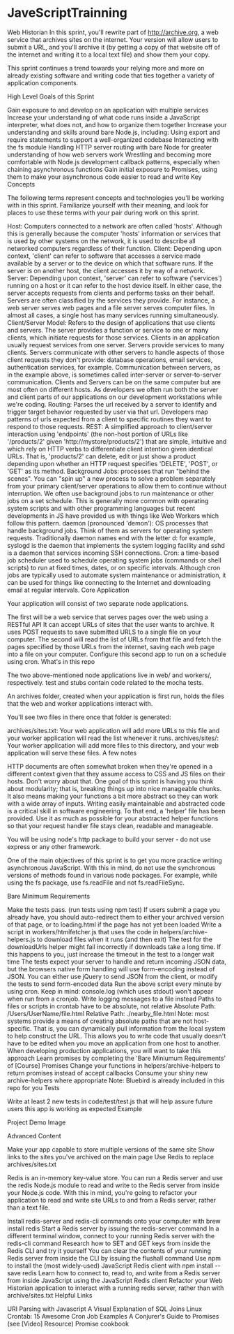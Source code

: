 # JaveScriptTrainning

Web Historian
In this sprint, you'll rewrite part of http://archive.org, a web service that archives sites on the internet. Your version will allow users to submit a URL, and you'll archive it (by getting a copy of that website off of the internet and writing it to a local text file) and show them your copy.

This sprint continues a trend towards your relying more and more on already existing software and writing code that ties together a variety of application components.

High Level Goals of this Sprint

Gain exposure to and develop on an application with multiple services
Increase your understanding of what code runs inside a JavaScript interpreter, what does not, and how to organize them together
Increase your understanding and skills around bare Node.js, including:
Using export and require statements to support a well-organized codebase
Interacting with the fs module
Handling HTTP server routing with bare Node for greater understanding of how web servers work
Wrestling and becoming more comfortable with Node.js development callback patterns, especially when chaining asynchronous functions
Gain initial exposure to Promises, using them to make your asynchronous code easier to read and write
Key Concepts

The following terms represent concepts and technologies you'll be working with in this sprint. Familiarize yourself with their meaning, and look for places to use these terms with your pair during work on this sprint.

Host: Computers connected to a network are often called 'hosts'. Although this is generally because the computer 'hosts' information or services that is used by other systems on the network, it is used to describe all networked computers regardless of their function.
Client: Depending upon context, 'client' can refer to software that accesses a service made available by a server or to the device on which that software runs. If the server is on another host, the client accesses it by way of a network.
Server: Depending upon context, 'server' can refer to software ('services') running on a host or it can refer to the host device itself. In either case, the server accepts requests from clients and performs tasks on their behalf.
Servers are often classified by the services they provide. For instance, a web server serves web pages and a file server serves computer files.
In almost all cases, a single host has many services running simultaneously.
Client/Server Model: Refers to the design of applications that use clients and servers. The server provides a function or service to one or many clients, which initiate requests for those services.
Clients in an application usually request services from one server.
Servers provide services to many clients.
Servers communicate with other servers to handle aspects of those client requests they don't provide: database operations, email services, authentication services, for example.
Communication between servers, as in the example above, is sometimes called inter-server or server-to-server communication.
Clients and Servers can be on the same computer but are most often on different hosts. As developers we often run both the server and client parts of our applications on our development workstations while we're coding.
Routing: Parses the url received by a server to identify and trigger target behavior requested by user via that url. Developers map patterns of urls expected from a client to specific routines they want to respond to those requests.
REST: A simplified approach to client/server interaction using 'endpoints' (the non-host portion of URLs like '/products/2' given 'http://mystore/products/2') that are simple, intuitive and which rely on HTTP verbs to differentiate client intention given identical URLs. That is, 'products/2' can delete, edit or just show a product depending upon whether an HTTP request specifies 'DELETE', 'POST', or 'GET' as its method.
Background Jobs: processes that run "behind the scenes". You can "spin up" a new process to solve a problem separately from your primary client/server operations to allow them to continue without interruption. We often use background jobs to run maintenance or other jobs on a set schedule. This is generally more common with operating system scripts and with other programming languages but recent developments in JS have provided us with things like Web Workers which follow this pattern.
daemon (pronounced 'demon'): OS processes that handle background jobs. Think of them as servers for operating system requests. Traditionally daemon names end with the letter d: for example, syslogd is the daemon that implements the system logging facility and sshd is a daemon that services incoming SSH connections.
Cron: a time-based job scheduler used to schedule operating system jobs (commands or shell scripts) to run at fixed times, dates, or on specific intervals. Although cron jobs are typically used to automate system maintenance or administration, it can be used for things like connecting to the Internet and downloading email at regular intervals.
Core Application

Your application will consist of two separate node applications.

The first will be a web service that serves pages over the web using a RESTful API
It can accept URLs of sites that the user wants to archive.
It uses POST requests to save submitted URLS to a single file on your computer.
The second will read the list of URLs from that file and fetch the pages specified by those URLs from the internet, saving each web page into a file on your computer.
Configure this second app to run on a schedule using cron.
What's in this repo

The two above-mentioned node applications live in web/ and workers/, respectively. test and stubs contain code related to the mocha tests.

An archives folder, created when your application is first run, holds the files that the web and worker applications interact with.

You'll see two files in there once that folder is generated:

archives/sites.txt: Your web application will add more URLs to this file and your worker application will read the list whenever it runs.
archives/sites/: Your worker application will add more files to this directory, and your web application will serve these files.
A few notes

HTTP documents are often somewhat broken when they're opened in a different context given that they assume access to CSS and JS files on their hosts. Don't worry about that.
One goal of this sprint is having you think about modularity; that is, breaking things up into nice manageable chunks. It also means making your functions a bit more abstract so they can work with a wide array of inputs. Writing easily maintainable and abstracted code is a critical skill in software engineering. To that end, a 'helper' file has been provided. Use it as much as possible for your abstracted helper functions so that your request handler file stays clean, readable and manageable.

You will be using node's http package to build your server - do not use express or any other framework.

One of the main objectives of this sprint is to get you more practice writing asynchronous JavaScript. With this in mind, do not use the synchronous versions of methods found in various node packages. For example, while using the fs package, use fs.readFile and not fs.readFileSync.

Bare Minimum Requirements

Make the tests pass. (run tests using npm test)
If users submit a page you already have, you should auto-redirect them to either your archived version of that page, or to loading.html if the page has not yet been loaded
Write a script in workers/htmlfetcher.js that uses the code in helpers/archive-helpers.js to download files when it runs (and then exit)
The test for the downloadUrls helper might fail incorrectly if downloads take a long time. If this happens to you, just increase the timeout in the test to a longer wait time
The tests expect your server to handle and return incoming JSON data, but the browsers native form handling will use form-encoding instead of JSON. You can either use jQuery to send JSON from the client, or modify the tests to send form-encoded data
Run the above script every minute by using cron. Keep in mind:
console.log (which uses stdout) won't appear when run from a cronjob. Write logging messages to a file instead
Paths to files or scripts in crontab have to be absolute, not relative
Absolute Path: /Users/UserName/file.html
Relative Path: ./nearby_file.html
Note: most systems provide a means of creating absolute paths that are not host-specific. That is, you can dynamically pull information from the local system to help construct the URL. This allows you to write code that usually doesn't have to be edited when you move an application from one host to another. When developing production applications, you will want to take this approach
Learn promises by completing the 'Bare Miniumum Requirements' of [Course] Promises
Change your functions in helpers/archive-helpers to return promises instead of accept callbacks
Consume your shiny new archive-helpers where appropriate Note: Bluebird is already included in this repo for you
Tests

Write at least 2 new tests in code/test/test.js that will help assure future users this app is working as expected
Example

Project Demo Image

Advanced Content

Make your app capable to store multiple versions of the same site
Show links to the sites you've archived on the main page
Use Redis to replace archives/sites.txt

Redis is an in-memory key-value store. You can run a Redis server and use the redis Node.js module to read and write to the Redis server from inside your Node.js code. With this in mind, you're going to refactor your application to read and write site URLs to and from a Redis server, rather than a text file.

Install redis-server and redis-cli commands onto your computer with brew install redis
Start a Redis server by issuing the redis-server command
In a different terminal window, connect to your running Redis server with the redis-cli command
Research how to SET and GET keys from inside the Redis CLI and try it yourself
You can clear the contents of your running Redis server from inside the CLI by issuing the flushall command
Use npm to install the (most widely-used) JavaScript Redis client with npm install --save redis
Learn how to connect to, read to, and write from a Redis server from inside JavaScript using the JavaScript Redis client
Refactor your Web Historian application to interact with a running redis server, rather than with archive/sites.txt
Helpful Links

URI Parsing with Javascript
A Visual Explanation of SQL Joins
Linux Crontab: 15 Awesome Cron Job Examples
A Conjurer's Guide to Promises (see [Video] Resource)
Promise cookbook
